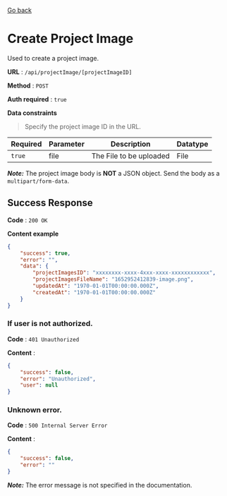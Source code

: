 [Go back](../README.md)

# Create Project Image

Used to create a project image.

**URL** : `/api/projectImage/[projectImageID]`

**Method** : `POST`

**Auth required** : `true`

**Data constraints**

> Specify the project image ID in the URL.

| Required | Parameter | Description             | Datatype |
| -------- | --------- | ----------------------- | -------- |
| `true`   | file      | The File to be uploaded | File     |

**_Note:_** The project image body is **NOT** a JSON object. Send the body as a `multipart/form-data`.

## Success Response

**Code** : `200 OK`

**Content example**

```json
{
	"success": true,
	"error": "",
	"data": {
		"projectImagesID": "xxxxxxxx-xxxx-4xxx-xxxx-xxxxxxxxxxxx",
		"projectImagesFileName": "1652952412839-image.png",
		"updatedAt": "1970-01-01T00:00:00.000Z",
		"createdAt": "1970-01-01T00:00:00.000Z"
	}
}
```

### If user is not authorized.

**Code** : `401 Unauthorized`

**Content** :

```json
{
	"success": false,
	"error": "Unauthorized",
	"user": null
}
```

### Unknown error.

**Code** : `500 Internal Server Error`

**Content** :

```json
{
	"success": false,
	"error": ""
}
```

**_Note:_** The error message is not specified in the documentation.
